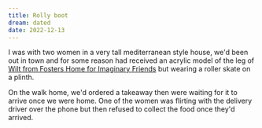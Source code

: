 ```yaml
---
title: Rolly boot
dream: dated
date: 2022-12-13
---
```


I was with two women in a very tall mediterranean style house, we'd been out in town and for some reason had received an acrylic model of the leg of [Wilt from Fosters Home for Imaginary Friends](https://en.wikipedia.org/wiki/Foster's_Home_for_Imaginary_Friends#Characters) but wearing a roller skate on a plinth.

On the walk home, we'd ordered a takeaway then were waiting for it to arrive once we were home. One of the women was flirting with the delivery driver over the phone but then refused to collect the food once they'd arrived.
